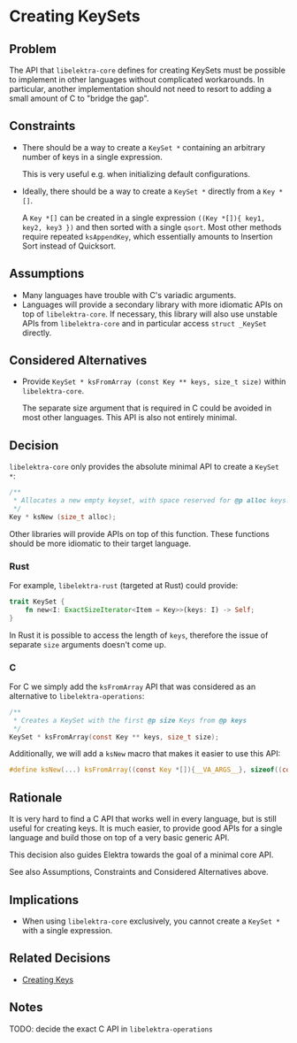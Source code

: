 # Creating KeySets

## Problem

The API that `libelektra-core` defines for creating KeySets must be possible to implement in other languages without complicated workarounds.
In particular, another implementation should not need to resort to adding a small amount of C to "bridge the gap".

## Constraints

- There should be a way to create a `KeySet *` containing an arbitrary number of keys in a single expression.

  This is very useful e.g. when initializing default configurations.

- Ideally, there should be a way to create a `KeySet *` directly from a `Key *[]`.

  A `Key *[]` can be created in a single expression `((Key *[]){ key1, key2, key3 })` and then sorted with a single `qsort`.
  Most other methods require repeated `ksAppendKey`, which essentially amounts to Insertion Sort instead of Quicksort.

## Assumptions

- Many languages have trouble with C's variadic arguments.
- Languages will provide a secondary library with more idiomatic APIs on top of `libelektra-core`.
  If necessary, this library will also use unstable APIs from `libelektra-core` and in particular access `struct _KeySet` directly.

## Considered Alternatives

- Provide `KeySet * ksFromArray (const Key ** keys, size_t size)` within `libelektra-core`.

  The separate size argument that is required in C could be avoided in most other languages.
  This API is also not entirely minimal.

## Decision

`libelektra-core` only provides the absolute minimal API to create a `KeySet *`:

```c
/**
 * Allocates a new empty keyset, with space reserved for @p alloc keys.
 */
Key * ksNew (size_t alloc);
```

Other libraries will provide APIs on top of this function.
These functions should be more idiomatic to their target language.

### Rust

For example, `libelektra-rust` (targeted at Rust) could provide:

```rust
trait KeySet {
    fn new<I: ExactSizeIterator<Item = Key>>(keys: I) -> Self;
}
```

In Rust it is possible to access the length of `keys`, therefore the issue of separate `size` arguments doesn't come up.

### C

For C we simply add the `ksFromArray` API that was considered as an alternative to
`libelektra-operations`:

```c
/**
 * Creates a KeySet with the first @p size Keys from @p keys
 */
KeySet * ksFromArray(const Key ** keys, size_t size);
```

Additionally, we will add a `ksNew` macro that makes it easier to use this API:

```c
#define ksNew(...) ksFromArray((const Key *[]){__VA_ARGS__}, sizeof((const Key *[]){__VA_ARGS__})/sizeof(Key*))
```

## Rationale

It is very hard to find a C API that works well in every language, but is still useful for creating keys.
It is much easier, to provide good APIs for a single language and build those on top of a very basic generic API.

This decision also guides Elektra towards the goal of a minimal core API.

See also Assumptions, Constraints and Considered Alternatives above.

## Implications

- When using `libelektra-core` exclusively, you cannot create a `KeySet *` with a single expression.

## Related Decisions

- [Creating Keys](creating_keys.md)

## Notes

TODO: decide the exact C API in `libelektra-operations`
